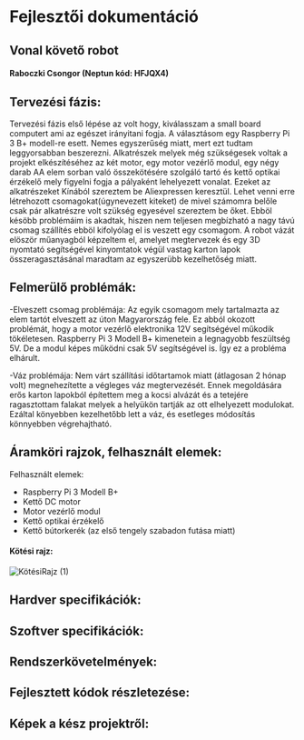 # Fejlesztői dokumentáció
## Vonal követő robot
#### Raboczki Csongor (Neptun kód: HFJQX4)


## Tervezési fázis: 
Tervezési fázis első lépése az volt hogy, kiválasszam a small board computert ami az egészet irányitani fogja. 
A választásom egy Raspberry Pi 3 B+ modell-re esett. Nemes egyszerűség miatt, mert ezt tudtam leggyorsabban beszerezni. 
Alkatrészek melyek még szükségesek voltak a projekt elkészítéséhez az két motor, egy motor vezérlő modul, egy négy darab AA elem 
 sorban való összekötésére szolgáló tartó és kettő optikai érzékelő 
mely figyelni fogja a pályaként lehelyezett vonalat. Ezeket az alkatrészeket Kínából szereztem be Aliexpressen keresztül. Lehet venni erre 
létrehozott csomagokat(úgynevezett kiteket) de mivel számomra belőle csak pár alkatrészre volt szükség egyesével szereztem be őket.
Ebböl késöbb problémáim is akadtak, hiszen nem teljesen megbízható a nagy távú csomag szállítés ebböl kifolyólag el is veszett egy csomagom. A robot vázát elöször műanyagból képzeltem el, amelyet megtervezek és egy 3D nyomtató segítségével kinyomtatok végül vastag karton lapok összeragasztásánal maradtam az egyszerübb kezelhetőség miatt.

## Felmerülő problémák: 
 -Elveszett csomag problémája: Az egyik csomagom mely tartalmazta az elem tartót elveszett az úton Magyarország fele. Ez abból okozott problémát, hogy a motor vezérlő elektronika 12V segítségével műkodik tökéletesen. Raspberry Pi 3 Modell B+ kimenetein a legnagyobb feszültség 5V. De a modul képes működni csak 5V segítségével is. Így ez a probléma elhárult.
 
 -Váz problémája: Nem várt szállítási időtartamok miatt (átlagosan 2 hónap volt) megnehezítette a végleges váz megtervezését. Ennek megoldására erős karton lapokból építettem meg a kocsi alvázát és a tetejére ragasztottam falakat melyek a helyükön tartják az ott elhelyezett modulokat. Ezáltal könyebben kezelhetőbb lett a váz, és esetleges módosítás könnyebben végrehajtható.
 

## Áramköri rajzok, felhasznált elemek:

Felhasznált elemek: 
- Raspberry Pi 3 Modell B+
- Kettő DC motor
- Motor vezérlő modul
- Kettő optikai érzékelő
- Kettő bútorkerék (az első tengely szabadon futása miatt)

#### Kötési rajz:

![KötésiRajz (1)](https://user-images.githubusercontent.com/54138095/72931790-cd5f0c80-3d5e-11ea-9a2a-c68847e85022.PNG)



## Hardver specifikációk:


## Szoftver specifikációk:


## Rendszerkövetelmények:


## Fejlesztett kódok részletezése:


## Képek a kész projektről:
